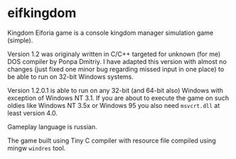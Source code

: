 # eifkingdom

Kingdom Eiforia game is a console kingdom manager simulation game (simple).

Version 1.2 was originaly written in C/C++ targeted for unknown (for me) DOS compiler
by Ponpa Dmitriy. I have adapted this version with almost no changes (just fixed one
minor bug regarding missed input in one place) to be able to run on 32-bit Windows
systems.

Version 1.2.0.1 is able to run on any 32-bit (and 64-bit also) Windows with exception
of Windows NT 3.1. If you are about to execute the game on such oldies like Windows NT 3.5x
or Windows 95 you also need ```msvcrt.dll``` at least version 4.0.

Gameplay language is russian.

The game built using Tiny C compiler with resource file compiled using mingw ```windres``` tool.
